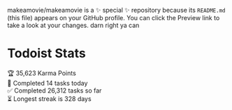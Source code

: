 makeamovie/makeamovie is a ✨ special ✨ repository because its `README.md` (this file) appears on your GitHub profile.
You can click the Preview link to take a look at your changes. darn right ya can

# Todoist Stats

<!-- TODO-IST:START -->
🏆  35,623 Karma Points           
🌸  Completed 14 tasks today           
✅  Completed 26,312 tasks so far           
⏳  Longest streak is 328 days
<!-- TODO-IST:END -->
